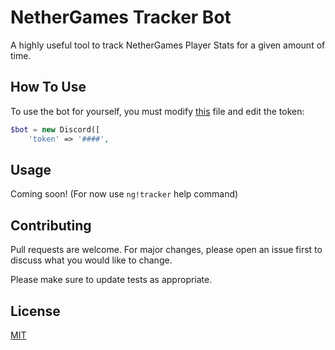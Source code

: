 # NetherGames Tracker Bot

A highly useful tool to track NetherGames Player Stats for a given amount of time.

## How To Use

To use the bot for yourself, you must modify [this](https://github.com/turtleutilitypack/nethergames-tracker-bot/edit/main/public.php/) file and edit the token:
```php
$bot = new Discord([
    'token' => '####',
```
 
 ## Usage

Coming soon! (For now use `ng!tracker` help command)

## Contributing
Pull requests are welcome. For major changes, please open an issue first to discuss what you would like to change.

Please make sure to update tests as appropriate.


## License
[MIT](https://choosealicense.com/licenses/mit/)